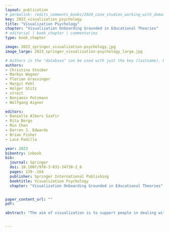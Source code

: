 ```yaml
---
layout: publication
# permalink: /edits_comments_books/2020_case_studies_working_with_domain_experts/
key: 2023_visualization_psychology
title: "Visualization Psychology"
chapter: "Visualization Onboarding Grounded in Educational Theories"
# editorial | book_chapter | commentaries
type: book_chapter

image: 2023_springer_visualization-psychology.jpg
image_large: 2023_springer_visualization-psychology_large.jpg

# Authors in the "database" can be used with just the key (lastname). Others can be written properly.
authors:
- Christina Stoiber
- Markus Wagner
- Florian Grassinger
- Margit Pohl
- Holger Stitz
- streit
- Benjamin Potzmann
- Wolfgang Aigner 

editors: 
- Danielle Albers Szafir
- Rita Borgo
- Min Chen
- Darren J. Edwards
- Brian Fisher
- Lace Padilla

year: 2023
bibentry: inbook
bib:
  journal: Springer
  doi: 10.1007/978-3-031-34738-2_6
  pages: 139--164
  publisher: Springer International Publishing
  booktitle: Visualization Psychology
  chapter: "Visualization Onboarding Grounded in Educational Theories"


paper_content_url: ""
pdf: 

abstract: "The aim of visualization is to support people in dealing with large and complex information structures, to make these structures more comprehensible, facilitate exploration, and enable knowledge discovery. However, users often have problems reading and interpreting data from visualizations, in particular when they experience them for the first time. A lack of visualization literacy, i.e., knowledge in terms of domain, data, visual encoding, interaction, and also analytical methods can be observed. To support users in learning how to use new digital technologies, the concept of onboarding has been successfully applied in other domains. However, it has not received much attention from the visualization community so far. This chapter aims to fill this gap by defining the concept and systematically laying out the design space of onboarding in the context of visualization as a descriptive design space. On this basis, we present a survey of approaches from the academic community as well as from commercial products, especially surveying educational theories that inform the onboarding strategies. Additionally, we derived design considerations based on previous publications and present some guidelines for the design of visualization onboarding concepts."


---
```




